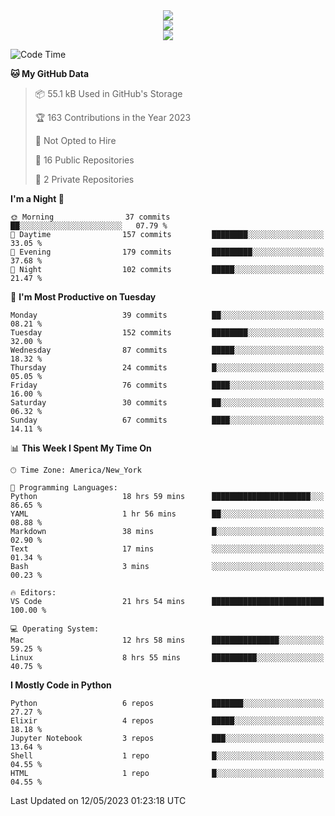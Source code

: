 
<div align="center"><img src="https://readme-typing-svg.demolab.com?font=Fira+Code&pause=1000&center=true&vCenter=true&width=435&lines=Hello%EF%BD%9E;I+LIKE+CODING%EF%BC%81;%E5%BC%B7%E5%8C%96%E5%AD%A6%E7%BF%92%E3%81%AB%E5%A4%A7%E5%A5%BD%E3%81%8D%EF%BC%81;%E6%B0%B8%E8%BF%9C%E5%96%9C%E6%AC%A2%E9%B2%A8%E9%B2%A8%EF%BC%81%EF%BC%81%EF%BC%81" />  
</div>

<div align="center"><img src="https://github-readme-stats.vercel.app/api?username=ruoyuGao&theme=black-red" />  
</div>

<div align="center">
    <img src="https://github-readme-stats.vercel.app/api/top-langs/?username=ruoyuGao&layout=compact&theme=black-red"/>
</div>

<!--START_SECTION:waka-->
![Code Time](http://img.shields.io/badge/Code%20Time-155%20hrs%2055%20mins-blue)

**🐱 My GitHub Data** 

> 📦 55.1 kB Used in GitHub's Storage 
 > 
> 🏆 163 Contributions in the Year 2023
 > 
> 🚫 Not Opted to Hire
 > 
> 📜 16 Public Repositories 
 > 
> 🔑 2 Private Repositories 
 > 
**I'm a Night 🦉** 

```text
🌞 Morning                37 commits          ██░░░░░░░░░░░░░░░░░░░░░░░   07.79 % 
🌆 Daytime                157 commits         ████████░░░░░░░░░░░░░░░░░   33.05 % 
🌃 Evening                179 commits         █████████░░░░░░░░░░░░░░░░   37.68 % 
🌙 Night                  102 commits         █████░░░░░░░░░░░░░░░░░░░░   21.47 % 
```
📅 **I'm Most Productive on Tuesday** 

```text
Monday                   39 commits          ██░░░░░░░░░░░░░░░░░░░░░░░   08.21 % 
Tuesday                  152 commits         ████████░░░░░░░░░░░░░░░░░   32.00 % 
Wednesday                87 commits          █████░░░░░░░░░░░░░░░░░░░░   18.32 % 
Thursday                 24 commits          █░░░░░░░░░░░░░░░░░░░░░░░░   05.05 % 
Friday                   76 commits          ████░░░░░░░░░░░░░░░░░░░░░   16.00 % 
Saturday                 30 commits          ██░░░░░░░░░░░░░░░░░░░░░░░   06.32 % 
Sunday                   67 commits          ████░░░░░░░░░░░░░░░░░░░░░   14.11 % 
```


📊 **This Week I Spent My Time On** 

```text
🕑︎ Time Zone: America/New_York

💬 Programming Languages: 
Python                   18 hrs 59 mins      ██████████████████████░░░   86.65 % 
YAML                     1 hr 56 mins        ██░░░░░░░░░░░░░░░░░░░░░░░   08.88 % 
Markdown                 38 mins             █░░░░░░░░░░░░░░░░░░░░░░░░   02.90 % 
Text                     17 mins             ░░░░░░░░░░░░░░░░░░░░░░░░░   01.34 % 
Bash                     3 mins              ░░░░░░░░░░░░░░░░░░░░░░░░░   00.23 % 

🔥 Editors: 
VS Code                  21 hrs 54 mins      █████████████████████████   100.00 % 

💻 Operating System: 
Mac                      12 hrs 58 mins      ███████████████░░░░░░░░░░   59.25 % 
Linux                    8 hrs 55 mins       ██████████░░░░░░░░░░░░░░░   40.75 % 
```

**I Mostly Code in Python** 

```text
Python                   6 repos             ███████░░░░░░░░░░░░░░░░░░   27.27 % 
Elixir                   4 repos             █████░░░░░░░░░░░░░░░░░░░░   18.18 % 
Jupyter Notebook         3 repos             ███░░░░░░░░░░░░░░░░░░░░░░   13.64 % 
Shell                    1 repo              █░░░░░░░░░░░░░░░░░░░░░░░░   04.55 % 
HTML                     1 repo              █░░░░░░░░░░░░░░░░░░░░░░░░   04.55 % 
```




 Last Updated on 12/05/2023 01:23:18 UTC
<!--END_SECTION:waka-->
